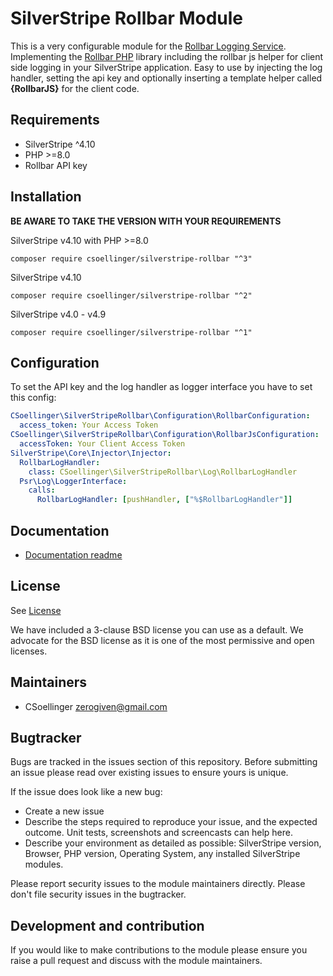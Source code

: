 # SilverStripe Rollbar Module

This is a very configurable module for the [Rollbar Logging Service](https://rollbar.com/). Implementing the [Rollbar PHP](https://github.com/rollbar/rollbar-php) library including the rollbar js helper for client side logging in your SilverStripe application. Easy to use by injecting the log handler, setting the api key and optionally inserting a template helper called **{RollbarJS}** for the client code.

## Requirements

* SilverStripe ^4.10
* PHP >=8.0
* Rollbar API key

## Installation

**BE AWARE TO TAKE THE VERSION WITH YOUR REQUIREMENTS**

SilverStripe v4.10 with PHP >=8.0
```
composer require csoellinger/silverstripe-rollbar "^3"
```

SilverStripe v4.10
```
composer require csoellinger/silverstripe-rollbar "^2"
```

SilverStripe v4.0 - v4.9
```
composer require csoellinger/silverstripe-rollbar "^1"
```

## Configuration

To set the API key and the log handler as logger interface you have to set this config:

```yaml
CSoellinger\SilverStripeRollbar\Configuration\RollbarConfiguration:
  access_token: Your Access Token
CSoellinger\SilverStripeRollbar\Configuration\RollbarJsConfiguration:
  accessToken: Your Client Access Token
SilverStripe\Core\Injector\Injector:
  RollbarLogHandler:
    class: CSoellinger\SilverStripeRollbar\Log\RollbarLogHandler
  Psr\Log\LoggerInterface:
    calls:
      RollbarLogHandler: [pushHandler, ["%$RollbarLogHandler"]]
```

## Documentation
 * [Documentation readme](docs/en/index.md)

## License
See [License](license.md)

We have included a 3-clause BSD license you can use as a default. We advocate for the BSD license as it is one of the most permissive and open licenses.

## Maintainers
 * CSoellinger <zerogiven@gmail.com>

## Bugtracker
Bugs are tracked in the issues section of this repository. Before submitting an issue please read over
existing issues to ensure yours is unique.

If the issue does look like a new bug:

 - Create a new issue
 - Describe the steps required to reproduce your issue, and the expected outcome. Unit tests, screenshots
 and screencasts can help here.
 - Describe your environment as detailed as possible: SilverStripe version, Browser, PHP version,
 Operating System, any installed SilverStripe modules.

Please report security issues to the module maintainers directly. Please don't file security issues in the bugtracker.

## Development and contribution
If you would like to make contributions to the module please ensure you raise a pull request and discuss with the module maintainers.

